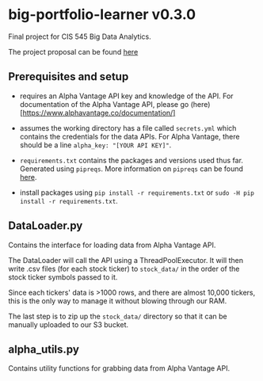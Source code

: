 # big-portfolio-learner v0.3.0

Final project for CIS 545 Big Data Analytics. 

The project proposal can be found [here](https://docs.google.com/document/d/1jpFaxwhn7syQj1THJNVp7wHw0W0kc132rCYXXk73hac/edit?usp=sharing)

## Prerequisites and setup

- requires an Alpha Vantage API key and knowledge of the API. For documentation of the Alpha Vantage API, please go (here)[https://www.alphavantage.co/documentation/]

- assumes the working directory has a file called `secrets.yml` which contains the credentials for the data APIs. For Alpha Vantage, there should be a line `alpha_key: "[YOUR API KEY]"`.

- `requirements.txt` contains the packages and versions used thus far. Generated using `pipreqs`. More information on `pipreqs` can be found [here](https://github.com/bndr/pipreqs).

- install packages using `pip install -r requirements.txt` or `sudo -H pip install -r requirements.txt`.

## DataLoader.py

Contains the interface for loading data from Alpha Vantage API.

The DataLoader will call the API using a ThreadPoolExecutor. It will then write .csv files (for each stock ticker) to `stock_data/` in the order of the stock ticker symbols passed to it.

Since each tickers' data is >1000 rows, and there are almost 10,000 tickers, this is the only way to manage it without blowing through our RAM.

The last step is to zip up the `stock_data/` directory so that it can be manually uploaded to our S3 bucket.

## alpha_utils.py

Contains utility functions for grabbing data from Alpha Vantage API.
